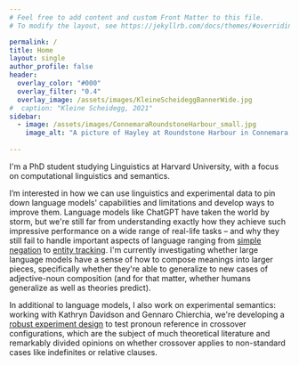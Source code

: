 ```yaml
---
# Feel free to add content and custom Front Matter to this file.
# To modify the layout, see https://jekyllrb.com/docs/themes/#overriding-theme-defaults

permalink: /
title: Home
layout: single
author_profile: false
header:
  overlay_color: "#000"
  overlay_filter: "0.4"
  overlay_image: /assets/images/KleineScheideggBannerWide.jpg
#  caption: "Kleine Scheidegg, 2021"
sidebar:
  - image: /assets/images/ConnemaraRoundstoneHarbour_small.jpg
    image_alt: "A picture of Hayley at Roundstone Harbour in Connemara, Ireland"
  
---
```


I'm a PhD student studying Linguistics at Harvard University, with a focus on computational linguistics and semantics.

I’m interested in how we can use linguistics and experimental data to pin down language models' capabilities and limitations and develop ways to improve them. 
Language models like ChatGPT have taken the world by storm, but we're still far from understanding exactly how they achieve such impressive performance on a wide range of real-life tasks &ndash; and why they still fail to handle important aspects of language ranging from [simple](http://arxiv.org/abs/2306.08189) [negation](https://aclanthology.org/2022.coling-1.272) to [entity tracking](https://arxiv.org/abs/2305.02363). I'm currently investigating whether large language models have a sense of how to compose meanings into larger pieces, specifically whether they're able to generalize to new cases of adjective-noun composition (and for that matter, whether humans generalize as well as theories predict).

In additional to language models, I also work on experimental semantics: working with Kathryn Davidson and Gennaro Chierchia, we're developing a [robust experiment design](/assets/publications/Ross-et-al_SuB_Crossover_Proceedings.pdf) to test pronoun reference in crossover configurations, which are the subject of much theoretical literature and remarkably divided opinions on whether crossover applies to non-standard cases like indefinites or relative clauses.


